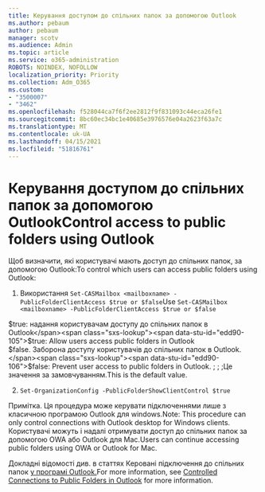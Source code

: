 ```yaml
---
title: Керування доступом до спільних папок за допомогою Outlook
ms.author: pebaum
author: pebaum
manager: scotv
ms.audience: Admin
ms.topic: article
ms.service: o365-administration
ROBOTS: NOINDEX, NOFOLLOW
localization_priority: Priority
ms.collection: Adm_O365
ms.custom:
- "3500007"
- "3462"
ms.openlocfilehash: f528044ca7f6f2ee2812f9f831093c44eca26fe1
ms.sourcegitcommit: 8bc60ec34bc1e40685e3976576e04a2623f63a7c
ms.translationtype: MT
ms.contentlocale: uk-UA
ms.lasthandoff: 04/15/2021
ms.locfileid: "51816761"
---
```

# <a name="control-access-to-public-folders-using-outlook"></a><span data-ttu-id="edd90-102">Керування доступом до спільних папок за допомогою Outlook</span><span class="sxs-lookup"><span data-stu-id="edd90-102">Control access to public folders using Outlook</span></span>

<span data-ttu-id="edd90-103">Щоб визначити, які користувачі мають доступ до спільних папок, за допомогою Outlook:</span><span class="sxs-lookup"><span data-stu-id="edd90-103">To control which users can access public folders using Outlook:</span></span>

1. <span data-ttu-id="edd90-104">Використання `Set-CASMailbox <mailboxname> -PublicFolderClientAccess $true or $false`</span><span class="sxs-lookup"><span data-stu-id="edd90-104">Use `Set-CASMailbox <mailboxname> -PublicFolderClientAccess $true or $false`</span></span>

<span data-ttu-id="edd90-105">$true: надання користувачам доступу до спільних папок в Outlook</span><span class="sxs-lookup"><span data-stu-id="edd90-105">$true: Allow users access public folders in Outlook</span></span>  
<span data-ttu-id="edd90-106">$false. Заборона доступу користувачів до спільних папок в Outlook.</span><span class="sxs-lookup"><span data-stu-id="edd90-106">$false: Prevent user access to public folders in Outlook.</span></span> <span data-ttu-id="edd90-107">; ; ;Це значення за замовчуванням.</span><span class="sxs-lookup"><span data-stu-id="edd90-107">This is the default value.</span></span>  

2. `Set-OrganizationConfig -PublicFolderShowClientControl $true`

<span data-ttu-id="edd90-108">Примітка. Ця процедура може керувати підключеннями лише з класичною програмою Outlook для windows.</span><span class="sxs-lookup"><span data-stu-id="edd90-108">Note: This procedure can only control connections with Outlook desktop for Windows clients.</span></span> <span data-ttu-id="edd90-109">Користувачі можуть і надалі отримувати доступ до спільних папок за допомогою OWA або Outlook для Mac.</span><span class="sxs-lookup"><span data-stu-id="edd90-109">Users can continue accessing public folders using OWA or Outlook for Mac.</span></span>

<span data-ttu-id="edd90-110">Докладні відомості див. в статтях Керовані підключення до спільних папок [у програмі Outlook.](https://aka.ms/controlpf)</span><span class="sxs-lookup"><span data-stu-id="edd90-110">For more information, see [Controlled Connections to Public Folders in Outlook](https://aka.ms/controlpf) for more information.</span></span>
